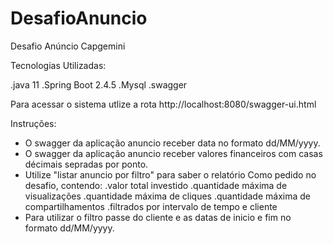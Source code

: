 # DesafioAnuncio
 Desafio Anúncio Capgemini
 
Tecnologias Utilizadas: 

.java 11
.Spring Boot 2.4.5
.Mysql
.swagger

Para acessar o sistema utlize a rota http://localhost:8080/swagger-ui.html

Instruções:  

- O swagger da aplicação anuncio receber data no formato dd/MM/yyyy. 
- O swagger da aplicação anuncio receber valores financeiros com casas décimais sepradas por ponto.
- Utilize "listar anuncio por filtro" para saber o relatório Como pedido no desafio, contendo:
.valor total investido
.quantidade máxima de visualizações
.quantidade máxima de cliques
.quantidade máxima de compartilhamentos
.filtrados por intervalo de tempo e cliente
- Para utilizar o filtro passe do cliente e as datas de inicio e fim no formato dd/MM/yyyy.





 
 
 
